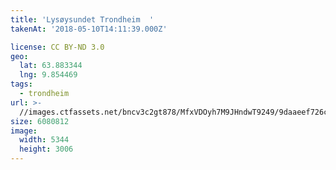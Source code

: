 ```yaml
---
title: 'Lysøysundet Trondheim  '
takenAt: '2018-05-10T14:11:39.000Z'

license: CC BY-ND 3.0
geo:
  lat: 63.883344
  lng: 9.854469
tags:
  - trondheim
url: >-
  //images.ctfassets.net/bncv3c2gt878/MfxVDOyh7M9JHndwT9249/9daaeef726cc7efe4e68711f1ac38e7d/lysysundet-trondheim_40229494640_o
size: 6080812
image:
  width: 5344
  height: 3006
---
```

